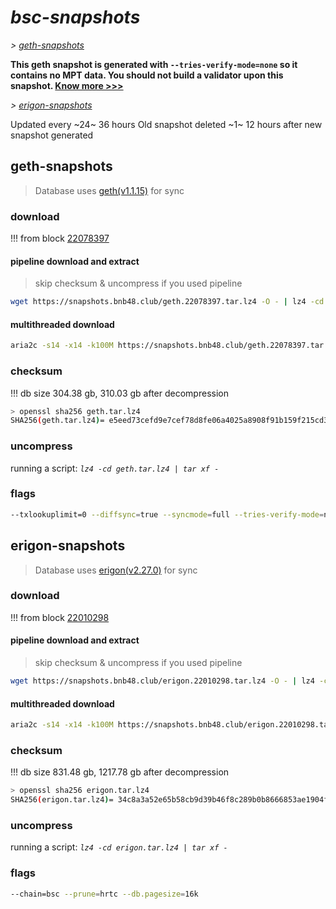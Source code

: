 # *bsc-snapshots*


*\> [geth-snapshots](#geth-snapshots)*

**This geth snapshot is generated with `--tries-verify-mode=none` so it contains no MPT data. You should not build a validator upon this snapshot. [Know more >>>](https://github.com/bnb-chain/bsc/pull/926)**

*\> [erigon-snapshots](#erigon-snapshots)*

Updated every ~24~ 36 hours
Old snapshot deleted ~1~ 12 hours after new snapshot generated

## geth-snapshots


> Database uses [geth(v1.1.15)](https://github.com/bnb-chain/bsc/releases/tag/v1.1.15) for sync


### download

<!-- begin_geth -->

!!! from block [22078397](https://bscscan.com/block/22078397)

#### pipeline download and extract
> skip checksum & uncompress if you used pipeline
```bash
wget https://snapshots.bnb48.club/geth.22078397.tar.lz4 -O - | lz4 -cd | tar xf -
```

#### multithreaded download

```bash
aria2c -s14 -x14 -k100M https://snapshots.bnb48.club/geth.22078397.tar.lz4 -o geth.tar.lz4
```


### checksum

!!! db size 304.38 gb, 310.03 gb after decompression
```bash
> openssl sha256 geth.tar.lz4
SHA256(geth.tar.lz4)= e5eed73cefd9e7cef78d8fe06a4025a8908f91b159f215cd357e37dc3ba00a6d
```

<!-- end_geth -->

### uncompress


running a script: _`lz4 -cd geth.tar.lz4 | tar xf -`_


### flags


```bash
--txlookuplimit=0 --diffsync=true --syncmode=full --tries-verify-mode=none --pruneancient=true --diffblock=5000
```


## erigon-snapshots


> Database uses [erigon(v2.27.0)](https://github.com/ledgerwatch/erigon/releases/tag/v2.27.0) for sync


### download

<!-- begin_erigon -->

!!! from block [22010298](https://bscscan.com/block/22010298)

#### pipeline download and extract
> skip checksum & uncompress if you used pipeline
```bash
wget https://snapshots.bnb48.club/erigon.22010298.tar.lz4 -O - | lz4 -cd | tar xf -
```

#### multithreaded download

```bash
aria2c -s14 -x14 -k100M https://snapshots.bnb48.club/erigon.22010298.tar.lz4 -o erigon.tar.lz4
```


### checksum

!!! db size 831.48 gb, 1217.78 gb after decompression
```bash
> openssl sha256 erigon.tar.lz4
SHA256(erigon.tar.lz4)= 34c8a3a52e65b58cb9d39b46f8c289b0b8666853ae1904f0082ba1c98153f828
```

<!-- end_erigon -->

### uncompress


running a script: _`lz4 -cd erigon.tar.lz4 | tar xf -`_


### flags


```bash
--chain=bsc --prune=hrtc --db.pagesize=16k
```

